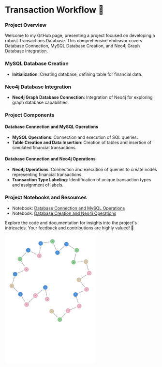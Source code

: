 # Transaction Workflow 🏦

### Project Overview
Welcome to my GitHub page, presenting a project focused on developing a robust Transactions Database. This comprehensive endeavor covers Database Connection, MySQL Database Creation, and Neo4j Graph Database Integration.

### MySQL Database Creation
- **Initialization**: Creating database, defining table for financial data.

### Neo4j Database Integration
- **Neo4j Graph Database Connection**: Integration of Neo4j for exploring graph database capabilities.

### Project Components
#### Database Connection and MySQL Operations
- **MySQL Operations**: Connection and execution of SQL queries.
- **Table Creation and Data Insertion**: Creation of tables and insertion of simulated financial transactions.

#### Database Connection and Neo4j Operations
- **Neo4j Operations**: Connection and execution of queries to create nodes representing financial transactions.
- **Transaction Type Labeling**: Identification of unique transaction types and assignment of labels.

### Project Notebooks and Resources
- Notebook: [Database Connection and MySQL Operations](https://github.com/CatelloTheDataProjectManager/Detecting-Financial-Fraud/blob/main/MySQL%20Database%20Creation.ipynb)
- Notebook: [Database Creation and Neo4j Operations](https://github.com/CatelloTheDataProjectManager/Detecting-Financial-Fraud/blob/main/Neo4j%20Database%20Creation.ipynb)

Explore the code and documentation for insights into the project's intricacies. Your feedback and contributions are highly valued! 🚀

<img src="https://github.com/CatelloTheDataProjectManager/Detecting-Financial-Fraud/raw/main/graph_image.jpg" alt="Financial Fraud Detection Graph" width="300">
